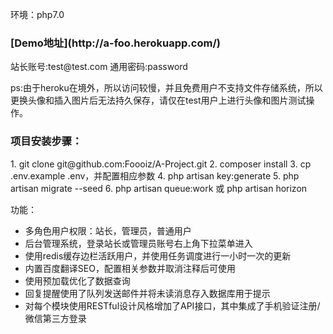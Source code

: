 <p>环境：php7.0</p>

<h3>[Demo地址](http://a-foo.herokuapp.com/)</h3>
<p>站长账号:test@test.com 通用密码:password</p>
<p>ps:由于heroku在境外，所以访问较慢，并且免费用户不支持文件存储系统，所以更换头像和插入图片后无法持久保存，请仅在test用户上进行头像和图片测试操作。</p>

<h3>项目安装步骤：</h3>
1. git clone git@github.com:Foooiz/A-Project.git
2. composer install
3. cp .env.example .env，并配置相应参数
4. php artisan key:generate
5. php artisan migrate --seed
6. php artisan queue:work 或 php artisan horizon


功能：
- 多角色用户权限：站长，管理员，普通用户
- 后台管理系统，登录站长或管理员账号右上角下拉菜单进入
- 使用redis缓存边栏活跃用户，并使用任务调度进行一小时一次的更新
- 内置百度翻译SEO，配置相关参数并取消注释后可使用
- 使用预加载优化了数据查询
- 回复提醒使用了队列发送邮件并将未读消息存入数据库用于提示
- 对每个模块使用RESTful设计风格增加了API接口，其中集成了手机验证注册/微信第三方登录
